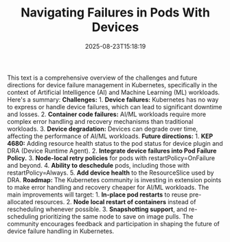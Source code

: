 ﻿---
title: "Navigating Failures in Pods With Devices"
date: "2025-08-23T15:18:19"
category: "Markets"
summary: ""
slug: "navigating failures in pods with devices"
source_urls:
  - "https://kubernetes.io/blog/2025/07/03/navigating-failures-in-pods-with-devices/"
seo:
  title: "Navigating Failures in Pods With Devices | Hash n Hedge"
  description: ""
  keywords: ["news", "markets", "brief"]
---
This text is a comprehensive overview of the challenges and future directions for device failure management in Kubernetes, specifically in the context of Artificial Intelligence (AI) and Machine Learning (ML) workloads. Here's a summary:  **Challenges:**  1. **Device failures:** Kubernetes has no way to express or handle device failures, which can lead to significant downtime and losses. 2. **Container code failures:** AI/ML workloads require more complex error handling and recovery mechanisms than traditional workloads. 3. **Device degradation:** Devices can degrade over time, affecting the performance of AI/ML workloads.  **Future directions:**  1. **KEP 4680:** Adding resource health status to the pod status for device plugin and DRA (Device Runtime Agent). 2. **Integrate device failures into Pod Failure Policy.** 3. **Node-local retry policies** for pods with restartPolicy=OnFailure and beyond. 4. **Ability to deschedule** pods, including those with restartPolicy=Always. 5. **Add device health** to the ResourceSlice used by DRA.  **Roadmap:**  The Kubernetes community is investing in extension points to make error handling and recovery cheaper for AI/ML workloads. The main improvements will target:  1. **In-place pod restarts** to reuse pre-allocated resources. 2. **Node local restart of containers** instead of rescheduling whenever possible. 3. **Snapshotting support**, and re-scheduling prioritizing the same node to save on image pulls.  The community encourages feedback and participation in shaping the future of device failure handling in Kubernetes. 
